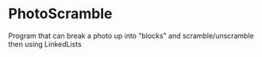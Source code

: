 # PhotoScramble
Program that can break a photo up into "blocks" and scramble/unscramble then using LinkedLists
